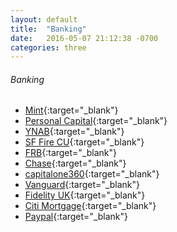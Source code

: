```yaml
---
layout: default
title:  "Banking"
date:   2016-05-07 21:12:38 -0700
categories: three
---
```

###### Banking
*   [Mint](https://wwws.mint.com/login.event){:target="_blank"}
*   [Personal Capital](https://home.personalcapital.com/page/login/app#/dashboard){:target="_blank"}
*   [YNAB](https://app.youneedabudget.com/){:target="_blank"}
*   [SF Fire CU](http://www.sffirecu.org/){:target="_blank"}
*   [FRB](https://www.firstrepublichb.com/onlineserv/HB/Signon.cgi){:target="_blank"}
*   [Chase](https://www.chase.com/){:target="_blank"}
*   [capitalone360](https://secure.capitalone360.com/myaccount/banking/login.vm){:target="_blank"}
*   [Vanguard](https://investor.vanguard.com/home){:target="_blank"}
*   [Fidelity UK](https://www.planviewer.fidelitypensions.com/dcpv/DisplayLogin.do){:target="_blank"}
*   [Citi Mortgage](http://www.citimortgage.com/){:target="_blank"}
*   [Paypal](https://www.paypal.com/){:target="_blank"}


